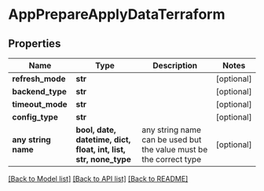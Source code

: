 # AppPrepareApplyDataTerraform


## Properties
Name | Type | Description | Notes
------------ | ------------- | ------------- | -------------
**refresh_mode** | **str** |  | [optional] 
**backend_type** | **str** |  | [optional] 
**timeout_mode** | **str** |  | [optional] 
**config_type** | **str** |  | [optional] 
**any string name** | **bool, date, datetime, dict, float, int, list, str, none_type** | any string name can be used but the value must be the correct type | [optional]

[[Back to Model list]](../README.md#documentation-for-models) [[Back to API list]](../README.md#documentation-for-api-endpoints) [[Back to README]](../README.md)


